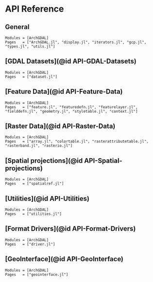 # API Reference

## General

```@autodocs
Modules = [ArchGDAL]
Pages   = ["ArchGDAL.jl", "display.jl", "iterators.jl", "gcp.jl", "types.jl", "utils.jl"]
```

## [GDAL Datasets](@id API-GDAL-Datasets)

```@autodocs
Modules = [ArchGDAL]
Pages   = ["dataset.jl"]
```

## [Feature Data](@id API-Feature-Data)

```@autodocs
Modules = [ArchGDAL]
Pages   = ["feature.jl", "featuredefn.jl", "featurelayer.jl", "fielddefn.jl", "geometry.jl", "styletable.jl", "context.jl"]
```

## [Raster Data](@id API-Raster-Data)

```@autodocs
Modules = [ArchGDAL]
Pages   = ["array.jl", "colortable.jl", "rasterattributetable.jl", "rasterband.jl", "rasterio.jl"]
```

## [Spatial projections](@id API-Spatial-projections)

```@autodocs
Modules = [ArchGDAL]
Pages   = ["spatialref.jl"]
```

## [Utilities](@id API-Utilities)

```@autodocs
Modules = [ArchGDAL]
Pages   = ["utilities.jl"]
```

## [Format Drivers](@id API-Format-Drivers)

```@autodocs
Modules = [ArchGDAL]
Pages   = ["driver.jl"]
```

## [GeoInterface](@id API-GeoInterface)

```@autodocs
Modules = [ArchGDAL]
Pages   = ["geointerface.jl"]
```
